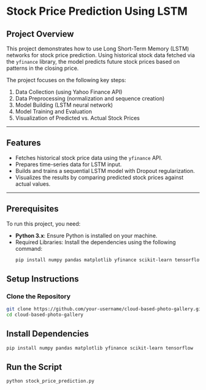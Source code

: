 # Stock Price Prediction Using LSTM

## Project Overview
This project demonstrates how to use Long Short-Term Memory (LSTM) networks for stock price prediction. Using historical stock data fetched via the `yfinance` library, the model predicts future stock prices based on patterns in the closing price.

The project focuses on the following key steps:
1. Data Collection (using Yahoo Finance API)
2. Data Preprocessing (normalization and sequence creation)
3. Model Building (LSTM neural network)
4. Model Training and Evaluation
5. Visualization of Predicted vs. Actual Stock Prices

---

## Features
- Fetches historical stock price data using the `yfinance` API.
- Prepares time-series data for LSTM input.
- Builds and trains a sequential LSTM model with Dropout regularization.
- Visualizes the results by comparing predicted stock prices against actual values.

---

## Prerequisites
To run this project, you need:
- **Python 3.x**: Ensure Python is installed on your machine.
- Required Libraries: Install the dependencies using the following command:
  ```bash
  pip install numpy pandas matplotlib yfinance scikit-learn tensorflow

## Setup Instructions

### Clone the Repository
```bash
git clone https://github.com/your-username/cloud-based-photo-gallery.git
cd cloud-based-photo-gallery
```

## Install Dependencies
```bash
pip install numpy pandas matplotlib yfinance scikit-learn tensorflow

```
## Run the Script



```bash
python stock_price_prediction.py

```


